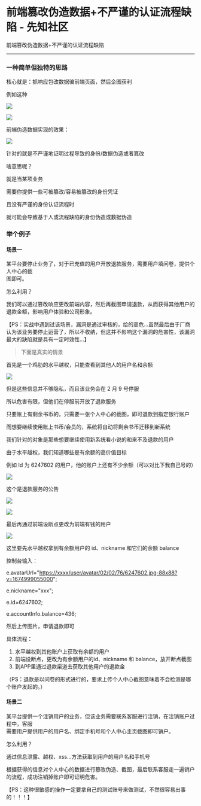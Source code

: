 

# 前端篡改伪造数据+不严谨的认证流程缺陷 - 先知社区

前端篡改伪造数据+不严谨的认证流程缺陷

- - -

### 一种简单但独特的思路

核心就是：抓响应包改数据骗前端页面，然后企图获利

例如这种

[![](assets/1705975080-75b7b49f366e3df0faff5f17d74bf5a7.png)](https://xzfile.aliyuncs.com/media/upload/picture/20240121204415-c8fae922-b85a-1.png)

[![](assets/1705975080-bf37a4ee87ef8421cd0cee03191ef0c0.png)](https://xzfile.aliyuncs.com/media/upload/picture/20240121204424-ce3e8614-b85a-1.png)

前端伪造数据实现的效果：

[![](assets/1705975080-4d284511519180402ed03f562d9a3d90.png)](https://xzfile.aliyuncs.com/media/upload/picture/20240121204437-d67896da-b85a-1.png)

针对的就是不严谨地证明过程导致的身份/数据伪造或者篡改

啥意思呢？

就是当某项业务

需要你提供一些可被篡改/容易被篡改的身份凭证

且没有严谨的身份认证流程时

就可能会导致基于人或流程缺陷的身份伪造或数据伪造

### 举个例子

#### 场景一

某平台要停止业务了，对于已充值的用户开放退款服务，需要用户填问卷，提供个人中心的截  
图即可。

怎么利用？

我们可以通过篡改响应更改前端内容，然后再截图申请退款，从而获得其他用户的退款金额，影响用户体验和公司形象。

【PS：实战中遇到过该场景，漏洞是通过审核的，给的高危...虽然最后由于厂商认为该业务要停止运营了，所以不收纳，但这并不影响这个漏洞的危害性，该漏洞最大的缺陷就是具有一定时效性...】

> 下面是真实的情景

首先是一个鸡肋的水平越权，只能查看到其他人的用户名和余额

[![](assets/1705975080-ad6cba768766c2eebce2ea69ef2c743a.png)](https://xzfile.aliyuncs.com/media/upload/picture/20240121204959-9641f74a-b85b-1.png)

但是这些信息并不够隐私，而且该业务会在 2 月 9 号停服

所以危害有限，但他们在停服前开放了退款服务

只要账上有剩余书币的，只需要一张个人中心的截图，即可退款到指定银行账户

而想要继续使用账上书币/会员的，系统将自动将剩余书币迁移到新系统

我们针对的对象是那些想要继续使用新系统看小说的和来不及退款的用户

由于水平越权，我们知道哪些是有余额的高价值目标

例如 Id 为 6247602 的用户，他的账户上还有不少余额（可以对比下我自己号的）

[![](assets/1705975080-43f6039dbf4cc9c135e2017fa32a1b7f.png)](https://xzfile.aliyuncs.com/media/upload/picture/20240121205042-afaa9674-b85b-1.png)

这个是退款服务的公告

[![](assets/1705975080-affa5590aa324c9ce6e13060392bd774.png)](https://xzfile.aliyuncs.com/media/upload/picture/20240121205228-eebd84de-b85b-1.png)

[![](assets/1705975080-9c99d89c1939083edf1ec884898aa6b8.png)](https://xzfile.aliyuncs.com/media/upload/picture/20240121205302-0328d374-b85c-1.png)

最后再通过前端设断点更改为前端有钱的用户

[![](assets/1705975080-b223a0aae48e623e1a7fdc0c703d8fce.png)](https://xzfile.aliyuncs.com/media/upload/picture/20240121205355-22bf1da6-b85c-1.png)

这里要先水平越权拿到有余额用户的 id、nickname 和它们的余额 balance

控制台输入：

e.avatarUrl="[https://xxxx/user/avatar/02/02/76/6247602.jpg-88x88?v=1674999055000](https://xxxx/user/avatar/02/02/76/6247602.jpg-88x88?v=1674999055000)";

e.nickname="xxx";

e.id=6247602;

e.accountInfo.balance=436;

然后上传图片，申请退款即可

具体流程：

1.  水平越权到其他账户上获取有余额的用户
2.  前端设断点，更改为有余额用户的id、nickname 和 balance，放开断点截图
3.  到APP里通过退款渠道去获取其他用户的退款金

（PS：退款是以问卷的形式进行的，要求上传个人中心截图意味着不会检测是哪个账户发起的。）

#### 场景二

某平台提供一个注销用户的业务，但该业务需要联系客服进行注销，在注销账户过程中，客服  
需要用户提供用户的用户名、绑定手机号和个人中心主页截图即可销户。

怎么利用？

通过信息泄露、越权、xss...方法获取到用户的用户名和手机号

根据获得的信息对个人中心的数据进行篡改伪造、截图，最后联系客服走一遍销户的流程，成功注销掉账户即可证明危害。

【PS：这种很敏感的操作一定要拿自己的测试账号来做测试，不然很容易出事的！！！】
